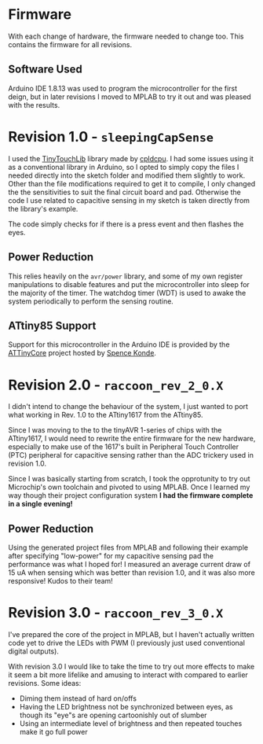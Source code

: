 # Firmware

With each change of hardware, the firmware needed to change too. This contains the firmware for all revisions.

## Software Used

Arduino IDE 1.8.13 was used to program the microcontroller for the first deign, but in later revisions I moved to MPLAB to try it out and was pleased with the results.

# Revision 1.0 - `sleepingCapSense`

I used the [TinyTouchLib](https://github.com/cpldcpu/TinyTouchLib) library made by [cpldcpu](https://github.com/cpldcpu). I had some issues using it as a conventional library in Arduino, so I opted to simply copy the files I needed directly into the sketch folder and modified them slightly to work. Other than the file modifications required to get it to compile, I only changed the the sensitivities to suit the final circuit board and pad. Otherwise the code I use related to capacitive sensing in my sketch is taken directly from the library's example.

The code simply checks for if there is a press event and then flashes the eyes.

## Power Reduction

This relies heavily on the `avr/power` library, and some of my own register manipulations to disable features and put the microcontroller into sleep for the majority of the timer. The watchdog timer (WDT) is used to awake the system periodically to perform the sensing routine. 

## ATtiny85 Support

Support for this microcontroller in the Arduino IDE is provided by the [ATTinyCore](https://github.com/SpenceKonde/ATTinyCore) project hosted by [Spence Konde](https://github.com/SpenceKonde).

# Revision 2.0 - `raccoon_rev_2_0.X`

I didn't intend to change the behaviour of the system, I just wanted to port what working in Rev. 1.0 to the ATtiny1617 from the ATtiny85.

Since I was moving to the to the tinyAVR 1-series of chips with the ATtiny1617, I would need to rewrite the entire firmware for the new hardware, especially to make use of the 1617's built in Peripheral Touch Controller (PTC) peripheral for capacitive sensing rather than the ADC trickery used in revision 1.0. 

Since I was basically starting from scratch, I took the opprotunity to try out Microchip's own toolchain and pivoted to using MPLAB. Once I learned my way though their project configuration system **I had the firmware complete in a single evening!**

## Power Reduction

Using the generated project files from MPLAB and following their example after specifying "low-power" for my capacitive sensing pad the performance was what I hoped for! I measured an average current draw of 15&nbsp;uA when sensing which was better than revision 1.0, and it was also more responsive! Kudos to their team! 

# Revision 3.0 - `raccoon_rev_3_0.X`

I've prepared the core of the project in MPLAB, but I haven't actually written code yet to drive the LEDs with PWM (I previously just used conventional digital outputs).

With revision 3.0 I would like to take the time to try out more effects to make it seem a bit more lifelike and amusing to interact with compared to earlier revisions. Some ideas:

- Diming them instead of hard on/offs
- Having the LED brightness not be synchronized between eyes, as though its "eye"s are opening cartoonishly out of slumber
- Using an intermediate level of brightness and then repeated touches make it go full power